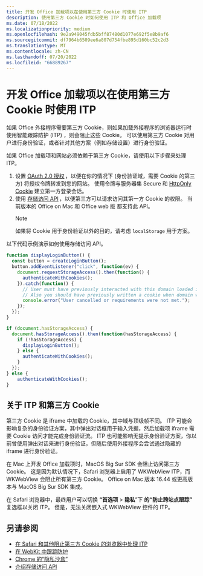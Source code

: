 ```yaml
---
title: 开发 Office 加载项以在使用第三方 Cookie 时使用 ITP
description: 使用第三方 Cookie 时如何使用 ITP 和 Office 加载项
ms.date: 07/18/2022
ms.localizationpriority: medium
ms.openlocfilehash: 9e2a949045fdb5bff87480d1077e692f5e8b9af6
ms.sourcegitcommit: df7964b6509ee6a807d754fbe895d160bc52c2d3
ms.translationtype: MT
ms.contentlocale: zh-CN
ms.lasthandoff: 07/20/2022
ms.locfileid: "66889267"
---
```

# <a name="develop-your-office-add-in-to-work-with-itp-when-using-third-party-cookies"></a>开发 Office 加载项以在使用第三方 Cookie 时使用 ITP

如果 Office 外接程序需要第三方 Cookie，则如果加载外接程序的浏览器运行时使用智能跟踪防护 (ITP) ，则会阻止这些 Cookie。 可以使用第三方 Cookie 对用户进行身份验证，或者针对其他方案（例如存储设置）进行身份验证。

如果 Office 加载项和网站必须依赖于第三方 Cookie，请使用以下步骤来处理 ITP。

1. 设置 [OAuth 2.0 授权](https://tools.ietf.org/html/rfc6749) ，以便在你的情况下 (身份验证域，需要 Cookie 的第三方) 将授权令牌转发到您的网站。 使用令牌与服务器集 Secure 和 [HttpOnly Cookie](https://developer.mozilla.org/docs/Web/HTTP/Cookies#Secure_and_HttpOnly_cookies) 建立第一方登录会话。
1. 使用 [存储访问 API](https://webkit.org/blog/8124/introducing-storage-access-api/) ，以便第三方可以请求访问其第一方 Cookie 的权限。 当前版本的 Office on Mac 和 Office web 版 都支持此 API。
    > [!NOTE]
    > 如果将 Cookie 用于身份验证以外的目的，请考虑 `localStorage` 用于方案。

以下代码示例演示如何使用存储访问 API。

```javascript
function displayLoginButton() {
  const button = createLoginButton();
  button.addEventListener("click", function(ev) {
    document.requestStorageAccess().then(function() {
      authenticateWithCookies(); 
    }).catch(function() {
      // User must have previously interacted with this domain loaded in a top frame
      // Also you should have previously written a cookie when domain was loaded in the top frame
      console.error("User cancelled or requirements were not met.");
    });
  });
}

if (document.hasStorageAccess) { 
  document.hasStorageAccess().then(function(hasStorageAccess) { 
    if (!hasStorageAccess) { 
      displayLoginButton(); 
    } else { 
      authenticateWithCookies(); 
    } 
  }); 
} else { 
    authenticateWithCookies(); 
} 
```

## <a name="about-itp-and-third-party-cookies"></a>关于 ITP 和第三方 Cookie

第三方 Cookie 是 iframe 中加载的 Cookie，其中域与顶级帧不同。 ITP 可能会影响复杂的身份验证方案，其中弹出对话框用于输入凭据，然后加载项 iframe 需要 Cookie 访问才能完成身份验证流。 ITP 也可能影响无提示身份验证方案，你以前曾使用弹出对话来进行身份验证，但随后使用外接程序会尝试通过隐藏的 iframe 进行身份验证。

在 Mac 上开发 Office 加载项时，MacOS Big Sur SDK 会阻止访问第三方 Cookie。 这是因为默认情况下，Safari 浏览器上启用了 WKWebView ITP，而 WKWebView 会阻止所有第三方 Cookie。 Office on Mac 版本 16.44 或更高版本与 MacOS Big Sur SDK 集成。

在 Safari 浏览器中，最终用户可以切换 **“首选项** > **隐私**”下 **的“防止跨站点跟踪”** 复选框以关闭 ITP。 但是，无法关闭嵌入式 WKWebView 控件的 ITP。

## <a name="see-also"></a>另请参阅

- [在 Safari 和其他阻止第三方 Cookie 的浏览器中处理 ITP](/azure/active-directory/develop/reference-third-party-cookies-spas)
- [在 WebKit 中跟踪防护](https://webkit.org/tracking-prevention/)
- [Chrome 的“隐私沙盒”](https://blog.chromium.org/2020/01/building-more-private-web-path-towards.html)
- [介绍存储访问 API](https://blogs.windows.com/msedgedev/2020/07/08/introducing-storage-access-api/)

